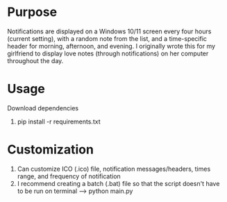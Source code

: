 # Purpose
Notifications are displayed on a Windows 10/11 screen every four hours (current setting), with a random note from the list, and a time-specific header for morning, afternoon, and evening. I originally wrote this for my girlfriend to display love notes (through notifications) on her computer throughout the day.


# Usage
Download dependencies
1. pip install -r requirements.txt 

# Customization
1. Can customize ICO (.ico) file, notification messages/headers, times range, and frequency of notification
2. I recommend creating a batch (.bat) file so that the script doesn't have to be run on terminal --> python main.py
